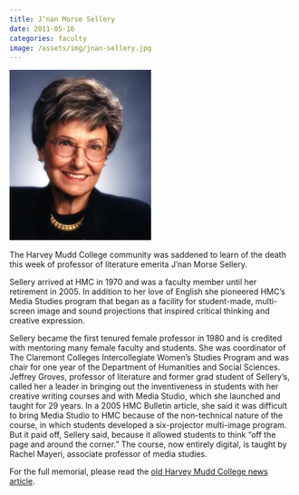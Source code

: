 ```yaml
---
title: J’nan Morse Sellery
date: 2011-05-16
categories: faculty
image: /assets/img/jnan-sellery.jpg
---
```

![J’nan Morse Sellery](/assets/img/jnan-sellery.jpg)

The Harvey Mudd College community was saddened to learn of the death this week of professor of literature emerita J’nan Morse Sellery.

Sellery arrived at HMC in 1970 and was a faculty member until her retirement in 2005. In addition to her love of English she pioneered HMC’s Media Studies program that began as a facility for student-made, multi-screen image and sound projections that inspired critical thinking and creative expression.

Sellery became the first tenured female professor in 1980 and is credited with mentoring many female faculty and students. She was coordinator of The Claremont Colleges Intercollegiate Women’s Studies Program and was chair for one year of the Department of Humanities and Social Sciences. Jeffrey Groves, professor of literature and former grad student of Sellery’s, called her a leader in bringing out the inventiveness in students with her creative writing courses and with Media Studio, which she launched and taught for 29 years. In a 2005 HMC Bulletin article, she said it was difficult to bring Media Studio to HMC because of the non-technical nature of the course, in which students developed a six-projector multi-image program. But it paid off, Sellery said, because it allowed students to think “off the page and around the corner.” The course, now entirely digital, is taught by Rachel Mayeri, associate professor of media studies.

For the full memorial, please read the [old Harvey Mudd College news article](https://www.hmc.edu/non-wp-sites/old-news/jnan-morse-sellery.php).
